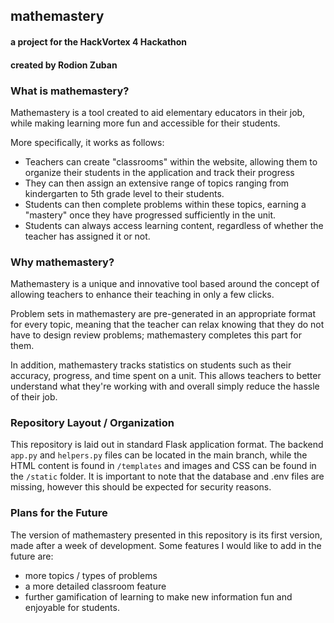 ## mathemastery
#### a project for the HackVortex 4 Hackathon
#### created by Rodion Zuban



### What is mathemastery? 
Mathemastery is a tool created to aid elementary educators in their job, while making learning more fun and accessible for their students. 

More specifically, it works as follows:
- Teachers can create "classrooms" within the website, allowing them to organize their students in the application and track their progress
- They can then assign an extensive range of topics ranging from kindergarten to 5th grade level to their students.
- Students can then complete problems within these topics, earning a "mastery" once they have progressed sufficiently in the unit.
- Students can always access learning content, regardless of whether the teacher has assigned it or not.

### Why mathemastery?
Mathemastery is a unique and innovative tool based around the concept of allowing teachers to enhance their teaching in only a few clicks. 

Problem sets in mathemastery are pre-generated in an appropriate format for every topic, meaning that the teacher can relax knowing that they do not have to design review problems; mathemastery completes this part for them.

In addition, mathemastery tracks statistics on students such as their accuracy, progress, and time spent on a unit. This allows teachers to better understand what they're working with and overall simply reduce the hassle of their job.

### Repository Layout / Organization
This repository is laid out in standard Flask application format. The backend `app.py` and `helpers.py` files can be located in the main branch, while the HTML content is found in `/templates` and images and CSS can be found in the `/static` folder.
It is important to note that the database and .env files are missing, however this should be expected for security reasons.

### Plans for the Future
The version of mathemastery presented in this repository is its first version, made after a week of development. Some features I would like to add in the future are:
- more topics / types of problems
- a more detailed classroom feature
- further gamification of learning to make new information fun and enjoyable for students.

